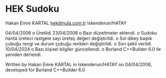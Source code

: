 # HEK Sudoku

  Hakan Emre KARTAL
  hek@nula.com.tr
  Iskenderun/HATAY
  
  04/04/2006
     o Üretildi
  23/04/2006
     o Bazı düzeltmeler eklendi.
     o Sudoku harita üreteci rastgele sayı üreteç değeri değiştirildi.
     o Sol dikey başlık çubuğu rengi ve durum çubuğu renkleri değiştirildi.
     o Son şekli verildi.
  10/04/2024
     o Bazı kişisel bilgiler güncellendi.
     o Borland C++Builder 6.0 ile yeniden derlendi.
  
  Written by Hakan Emre KARTAL in Iskenderun/HATAY on 04/04/2006,
  developed for Borland C++Builder 6.0
